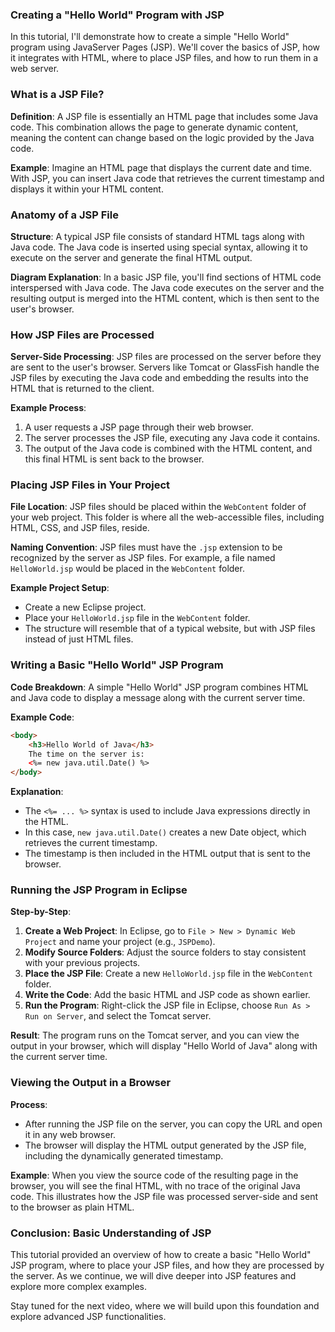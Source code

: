 
### Creating a "Hello World" Program with JSP
In this tutorial, I'll demonstrate how to create a simple "Hello World" program using JavaServer Pages (JSP). We'll cover the basics of JSP, how it integrates with HTML, where to place JSP files, and how to run them in a web server.

### What is a JSP File?
**Definition**: A JSP file is essentially an HTML page that includes some Java code. This combination allows the page to generate dynamic content, meaning the content can change based on the logic provided by the Java code.

**Example**: Imagine an HTML page that displays the current date and time. With JSP, you can insert Java code that retrieves the current timestamp and displays it within your HTML content.

### Anatomy of a JSP File
**Structure**: A typical JSP file consists of standard HTML tags along with Java code. The Java code is inserted using special syntax, allowing it to execute on the server and generate the final HTML output.

**Diagram Explanation**: In a basic JSP file, you'll find sections of HTML code interspersed with Java code. The Java code executes on the server and the resulting output is merged into the HTML content, which is then sent to the user's browser.

### How JSP Files are Processed
**Server-Side Processing**: JSP files are processed on the server before they are sent to the user's browser. Servers like Tomcat or GlassFish handle the JSP files by executing the Java code and embedding the results into the HTML that is returned to the client.

**Example Process**:
1. A user requests a JSP page through their web browser.
2. The server processes the JSP file, executing any Java code it contains.
3. The output of the Java code is combined with the HTML content, and this final HTML is sent back to the browser.

### Placing JSP Files in Your Project
**File Location**: JSP files should be placed within the `WebContent` folder of your web project. This folder is where all the web-accessible files, including HTML, CSS, and JSP files, reside.

**Naming Convention**: JSP files must have the `.jsp` extension to be recognized by the server as JSP files. For example, a file named `HelloWorld.jsp` would be placed in the `WebContent` folder.

**Example Project Setup**:
- Create a new Eclipse project.
- Place your `HelloWorld.jsp` file in the `WebContent` folder.
- The structure will resemble that of a typical website, but with JSP files instead of just HTML files.

### Writing a Basic "Hello World" JSP Program
**Code Breakdown**: A simple "Hello World" JSP program combines HTML and Java code to display a message along with the current server time.

**Example Code**:
```html
<body>
    <h3>Hello World of Java</h3>
    The time on the server is: 
    <%= new java.util.Date() %>
</body>
```
**Explanation**:
- The `<%= ... %>` syntax is used to include Java expressions directly in the HTML.
- In this case, `new java.util.Date()` creates a new Date object, which retrieves the current timestamp.
- The timestamp is then included in the HTML output that is sent to the browser.

### Running the JSP Program in Eclipse
**Step-by-Step**:
1. **Create a Web Project**: In Eclipse, go to `File > New > Dynamic Web Project` and name your project (e.g., `JSPDemo`).
2. **Modify Source Folders**: Adjust the source folders to stay consistent with your previous projects.
3. **Place the JSP File**: Create a new `HelloWorld.jsp` file in the `WebContent` folder.
4. **Write the Code**: Add the basic HTML and JSP code as shown earlier.
5. **Run the Program**: Right-click the JSP file in Eclipse, choose `Run As > Run on Server`, and select the Tomcat server.

**Result**: The program runs on the Tomcat server, and you can view the output in your browser, which will display "Hello World of Java" along with the current server time.

### Viewing the Output in a Browser
**Process**:
- After running the JSP file on the server, you can copy the URL and open it in any web browser.
- The browser will display the HTML output generated by the JSP file, including the dynamically generated timestamp.

**Example**: When you view the source code of the resulting page in the browser, you will see the final HTML, with no trace of the original Java code. This illustrates how the JSP file was processed server-side and sent to the browser as plain HTML.

### Conclusion: Basic Understanding of JSP
This tutorial provided an overview of how to create a basic "Hello World" JSP program, where to place your JSP files, and how they are processed by the server. As we continue, we will dive deeper into JSP features and explore more complex examples.

Stay tuned for the next video, where we will build upon this foundation and explore advanced JSP functionalities.

